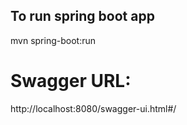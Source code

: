 ## To run spring boot app
mvn spring-boot:run

# Swagger URL:
http://localhost:8080/swagger-ui.html#/